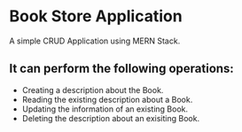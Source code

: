 # Book Store Application
A simple CRUD Application using MERN Stack.
## It can perform the following operations:
- Creating a description about the Book.
- Reading the existing description about a Book.
- Updating the information of an existing Book.
- Deleting the description about an exisiting Book.
